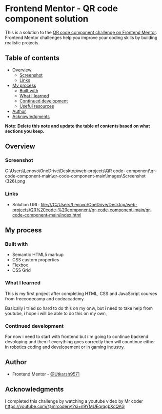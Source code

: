 # Frontend Mentor - QR code component solution

This is a solution to the [QR code component challenge on Frontend Mentor](https://www.frontendmentor.io/challenges/qr-code-component-iux_sIO_H). Frontend Mentor challenges help you improve your coding skills by building realistic projects. 

## Table of contents

- [Overview](#overview)
  - [Screenshot](#screenshot)
  - [Links](#links)
- [My process](#my-process)
  - [Built with](#built-with)
  - [What I learned](#what-i-learned)
  - [Continued development](#continued-development)
  - [Useful resources](#useful-resources)
- [Author](#author)
- [Acknowledgments](#acknowledgments)

**Note: Delete this note and update the table of contents based on what sections you keep.**

## Overview

### Screenshot

C:\Users\Lenovo\OneDrive\Desktop\web-projects\QR code- component\qr-code-component-main\qr-code-component-main\images\Screenshot (326).png

### Links

- Solution URL: [file:///C:/Users/Lenovo/OneDrive/Desktop/web-projects/QR%20code-%20component/qr-code-component-main/qr-code-component-main/index.html](https://your-solution-url.com)

## My process

### Built with

- Semantic HTML5 markup
- CSS custom properties
- Flexbox
- CSS Grid

### What I learned

This is my first project after completing HTML, CSS and JavaScript courses from freecodecamp and codeacademy. 

  Basically i tried so hard to do this on my onw, but i need to take help from youtube, i hope i will be able to do this on my own, 

### Continued development

For now i need to start with frontend but i'm going to continue backend devoloping and then if everything goes correctly then will countinue either in robotics coding and developement or in gaming industry. 

## Author

- Frontend Mentor - [@Utkarsh9571](https://www.frontendmentor.io/profile/Utkarsh9571)

## Acknowledgments

I completed this challenge by watching a youtube video by Mr coder https://youtube.com/@mrcoderyt?si=n9YMUEqrqgbXcQAG
